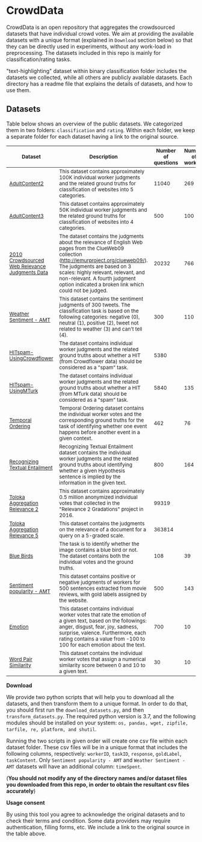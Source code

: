 # CrowdData

CrowdData is an open repository that aggregates the crowdsourced datasets that have individual crowd votes. We aim at providing the available datasets with a unique format (explained in `Download` section below) so that they can be directly used in experiments, without any work-load in preprocessing. The datasets included in this repo is mainly for classification/rating tasks.

"text-highlighting" dataset within binary classification folder includes the datasets we collected, while all others are publicly available datasets. Each directory has a readme file that explains the details of datasets, and how to use them.

## Datasets

Table below shows an overview of the public datasets. We categorized them in two folders: `classification` and `rating`. 
Within each folder, we keep a separate folder for each dataset having a link to the original source. 

| <sub> Dataset  </sub> | <sub> Description  </sub>  | <sub> Number of questions </sub> | <sub> Number of workers </sub> | <sub> Number of total votes </sub>  | <sub> Ground Truth </sub>  | <sub> Question Type </sub>  | <sub> Question Content </sub>  | <sub> I don't know option </sub> | <sub> Time spent on task </sub>  |
|---|---|---|---|---|---|---|---|---|---|
| <sub> [AdultContent2](https://github.com/ipeirotis/Get-Another-Label/tree/master/data/AdultContent2)  </sub>  | <sub>This dataset contains approximately 100K individual worker judgments and the related ground truths for classification of websites into 5 categories. </sub>  |  <sub> 11040   </sub> | <sub> 269 </sub> | <sub> 92721 </sub>  | <sub> Partially </sub>  | <sub> 5-class question </sub>  | <sub> text, unavailable </sub>  | <sub> No </sub>  | <sub> Unavailable </sub>  |
| <sub> [AdultContent3](https://github.com/ipeirotis/Get-Another-Label/tree/master/data/AdultContent3-HCOMP2010) </sub> | <sub>This dataset contains approximately 50K individual worker judgments and the related ground truths for classification of websites into 4 categories. </sub>  |  <sub> 500 </sub> | <sub> 100 </sub> | <sub> 50000 </sub> | <sub> No </sub>| <sub> 4-class question </sub> | <sub> text, unavailable </sub>  | <sub> No  </sub>  | <sub> Unavailable </sub>  |
| <sub> [2010 Crowdsourced Web Relevance Judgments Data](https://www.ischool.utexas.edu/~ml/data/trec-rf10-crowd.tgz) </sub> | <sub>The dataset contains the judgments about the relevance of English Web pages from the ClueWeb09 collection (http://lemurproject.org/clueweb09/). The judgments are based on 3 scales: highly relevant, relevant, and non-relevant. A fourth judgment option indicated a broken link which could not be judged. </sub> |  <sub> 20232 </sub> | <sub> 766 </sub> | <sub> 98453 </sub> | <sub> Yes </sub>  | <sub> 3-class question </sub> | <sub> text, unavailable </sub> | <sub> No  </sub> | <sub> Unavailable </sub> |
| <sub> [Weather Sentiment - AMT](https://eprints.soton.ac.uk/376543/) </sub> | <sub> This dataset contains the sentiment judgments of 300 tweets. The classification task is based on the following categories: negative (0), neutral (1), positive (2), tweet not related to weather (3) and can't tell (4). </sub>                                                                                                                          |  <sub> 300 </sub> | <sub> 110 </sub> | <sub> 6000 </sub> | <sub> Yes </sub> | <sub> 5-class question </sub> | <sub> text, unavailable </sub> | <sub> Yes </sub> | <sub> Yes </sub> |
| <sub> [HITspam-UsingCrowdflower](https://github.com/ipeirotis/Get-Another-Label/tree/master/data/HITspam-UsingCrowdflower) </sub> | <sub> The dataset contains individual worker judgments and the related ground truths about whether a HIT (from Crowdflower data) should be considered as a "spam" task. </sub>                                                                                                                                                                                                                                                                                                                                                                                |  <sub> 5380 </sub> | <sub>  </sub> | <sub> 42762 </sub>| <sub> Partially </sub> | <sub> binary question </sub> | <sub> text, unavailable </sub> | <sub> No </sub> | <sub> Unavailable </sub> |
| <sub> [HITspam-UsingMTurk](https://github.com/ipeirotis/Get-Another-Label/tree/master/data/HITspam-UsingMTurk) </sub> | <sub> The dataset contains individual worker judgments and the related ground truths about whether a HIT (from MTurk data) should be considered as a "spam" task. </sub>                                                                                                                                                                                                                                                                                                                                                                                     |  <sub> 5840 </sub> | <sub> 135 </sub> | <sub> 28354  </sub> | <sub> Partially </sub> | <sub> binary question </sub>| <sub> text, unavailable </sub> | <sub> No  </sub> | <sub> Unavailable  </sub> |
| <sub> [Temporal Ordering](https://sites.google.com/site/nlpannotations/)  </sub>  | <sub> Temporal Ordering dataset contains the individual worker votes and the corresponding ground truths for the task of identifying whether one event happens before another event in a given context.  </sub>                                                                                                                                                                                                                                                                                                                                            |  <sub> 462 </sub> | <sub> 76 </sub> | <sub> 4620  </sub> | <sub> Yes  </sub> | <sub> binary question </sub> | <sub> text, partially available </sub>   | <sub>  No  </sub>  | <sub> Unavailable  </sub> |
| <sub> [Recognizing Textual Entailment](https://sites.google.com/site/nlpannotations/)  </sub> | <sub> Recognizing Textual Entailment dataset contains the individual worker judgments and the related ground truths about identifying whether a given Hypothesis sentence is implied by the information in the given text. </sub>                                                                                                                                                                                                                                                                                                                           |  <sub> 800  </sub> | <sub> 164  </sub> | <sub> 8000  </sub>  | <sub> Yes   </sub> | <sub> binary question  </sub> | <sub> text, available </sub> | <sub> No   </sub> | <sub> Unavailable </sub> |
| <sub> [Toloka Aggregation Relevance 2](https://research.yandex.com/datasets/toloka) </sub> | <sub> This dataset contains approximately 0.5 million anonymized individual votes that collected in the "Relevance 2 Gradations" project in 2016. </sub>                                                                                                                                                                                                                                                                                                                                                                                                          |  <sub> 99319  </sub> | <sub>   </sub> | <sub> 475536  </sub>  | <sub> Partially </sub> | <sub> rating, 2-class </sub> | <sub> text, unavailable </sub>   | <sub> No  </sub>  | <sub> Unavailable  </sub>  |
| <sub> [Toloka Aggregation Relevance 5](https://research.yandex.com/datasets/toloka) </sub> | <sub> This dataset contains the judgments on the relevance of a document for a query on a 5-graded scale.  </sub>                                                                                                                                                                                                                                                                                                                                                                                                          |  <sub> 363814  </sub> | <sub>   </sub> | <sub> 1091918  </sub>  | <sub> Partially </sub> | <sub> rating, 5-class </sub> | <sub> text, unavailable   </sub>   | <sub> No  </sub>  | <sub> Unavailable  </sub>  |
| <sub> [Blue Birds](https://github.com/welinder/cubam/tree/public/demo/bluebirds)  </sub> | <sub> The task is to identify whether the image contains a blue bird or not. The dataset contains both the individual votes and the ground truths. </sub>                                                                                                                                                                                                                                                                                                                                                                                                          |  <sub> 108 </sub>  | <sub> 39 </sub>  | <sub> 4212 </sub> | <sub> Yes </sub>| <sub> binary question </sub> | <sub> image, unavailable </sub>   | <sub> No </sub>  | <sub> No  </sub>  |
| <sub> [Sentiment popularity - AMT](https://eprints.soton.ac.uk/376544/) </sub> | <sub> This dataset contains positive or negative judgments of workers for 500 sentences extracted from movie reviews, with gold labels assigned by the website. </sub>                                                                                                                                                               |  <sub> 500 </sub> | <sub> 143 </sub> |  <sub> 10000 </sub> | <sub> Yes </sub> | <sub> binary question </sub>| <sub> text, unavailable </sub>  | <sub> No  </sub> | <sub> Yes  </sub> |
| <sub> [Emotion](https://sites.google.com/site/nlpannotations/) </sub> | <sub> This dataset contains individual worker votes that rate the emotion of a given text, based on the followings: anger, disgust, fear, joy, sadness, surprise, valence. Furthermore, each rating contains a value from -100 to 100 for each emotion about the text. </sub>                                                                                                                                                                                                                                                                                     |  <sub> 700  </sub> | <sub> 10 </sub> |  <sub> 7000 </sub> | <sub> Yes </sub> | <sub> rating (-100,100) </sub> | <sub> text, available </sub> | <sub> No  </sub>  | <sub> Unavailable </sub> |
| <sub> [Word Pair Similarity](https://sites.google.com/site/nlpannotations/)  </sub> | <sub> This dataset contains the individual worker votes that assign a numerical similarity score between 0 and 10 to a given text.   </sub>                                                                                                                                                                                                                                                                                                                                                                                                                       |  <sub> 30 </sub> | <sub> 10 </sub> | <sub> 300  </sub> | <sub> Yes  </sub> | <sub> rating (0,10) </sub>  | <sub> text, unavailable </sub>   | <sub> No </sub>  | <sub> Unavailable </sub> |

**Download**

We provide two python scripts that will help you to download all the datasets, and then transform them to a unique format. In order to do that, you should first run the `download_datasets.py`, and then `transform_datasets.py`. The required python version is 3.7, and the following modules should be installed on your system: `os, pandas, wget, zipfile, tarfile, re, platform, and shutil`.

Running the two scripts in given order will create one csv file within each dataset folder. These csv files will be in a unique format that includes the following columns, respectively: `workerID`, `taskID`, `response`, `goldLabel`, `taskContent`. Only `Sentiment popularity - AMT` and `Weather Sentiment - AMT` datasets will have an additional column: `timeSpent`.

(**You should not modify any of the directory names and/or dataset files you downloaded from this repo, in order to obtain the resultant csv files accurately**)

**Usage consent**

By using this tool you agree to acknowledge the original datasets and to check their terms and condition. Some data providers may require authentication, filling forms, etc. We include a link to the original source in the table above.
